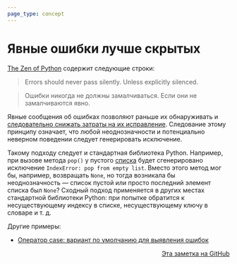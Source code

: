 ```yaml
---
page_type: concept
---
```


# Явные ошибки лучше скрытых

[The Zen of Python](20221023134241.md) содержит следующие строки:

> Errors should never pass silently.
> Unless explicitly silenced.

> Ошибки никогда не должны замалчиваться.
> Если они не замалчиваются явно.

Явные сообщения об ошибках позволяют раньше их обнаруживать и [следовательно снижать затраты на их исправление](20221023132121.md). Следование этому принципу означает, что любой неоднозначности и потенциально неверном поведении следует генерировать исключение.

Такому подходу следует и стандартная библиотека Python. Например, при вызове метода `pop()` у пустого [списка](https://docs.python.org/3/library/stdtypes.html#lists) будет сгенерировано исключение `IndexError: pop from empty list`. Вместо этого метод мог бы, например, возвращать `None`, но тогда возникала бы неоднозначность — список пустой или просто последний элемент списка был `None`? Сходный подход применяется в других местах стандартной библиотеки Python: при попытке обратится к несуществующему индексу в списке, несуществующему ключу в словаре и т. д.

Другие примеры:

- [Оператор case: вариант по умолчанию для выявления ошибок](20221023132701.md)



<p v-pre style="text-align: right">
  <a href="https://github.com/Kverde/algorithms/blob/main/source/20221023131820.md">
  Эта заметка на GitHub
  </a>
</p>
